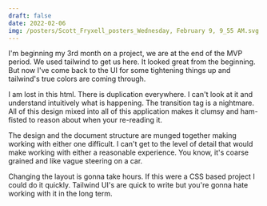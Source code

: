 ```yaml
---
draft: false
date: 2022-02-06
img: /posters/Scott_Fryxell_posters_Wednesday, February 9, 9_55 AM.svg
---
```


I'm beginning my 3rd month on a project, we are at the end of the MVP period. We used tailwind to get us here. It looked great from the beginning. But now I've come back to the UI for some tightening things up and tailwind's true colors are coming through.

I am lost in this html. There is duplication everywhere. I can't look at it and understand intuitively what is happening. The transition tag is a nightmare. All of this design mixed into all of this application makes it clumsy and ham-fisted to reason about when your re-reading it.

The design and the document structure are munged together making working with either one difficult. I can't get to the level of detail that would make working with either a reasonable experience. You know, it's coarse grained and like vague steering on a car.

Changing the layout is gonna take hours. If this were a CSS based project I could do it quickly. Tailwind UI's are quick to write but you're gonna hate working with it in the long term.
